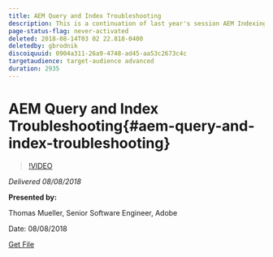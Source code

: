 ```yaml
---
title: AEM Query and Index Troubleshooting
description: This is a continuation of last year's session AEM Indexing and JCR Query. It covers the same topics, but with all-new content and have little overlap with the older presentation. Also included are new features of AEM 6.4.
page-status-flag: never-activated
deleted: 2018-08-14T03 02 22.818-0400
deletedby: gbrodnik
discoiquuid: 0904a311-26a9-4748-ad45-aa53c2673c4c
targetaudience: target-audience advanced
duration: 2935
---
```


# AEM Query and Index Troubleshooting{#aem-query-and-index-troubleshooting}

>[!VIDEO](https://video.tv.adobe.com/v/23270/?quality=9)

*Delivered 08/08/2018*

**Presented by:**

Thomas Mueller, Senior Software Engineer, Adobe

Date: 08/08/2018

[Get File](assets/20180808-gems-adobe+cloud+platform-experience+system+of+record-1.pdf)

<!--
[Get back to the Overview](https://helpx.adobe.com/experience-manager/kt/eseminars/gems/aem-index.html)
-->
